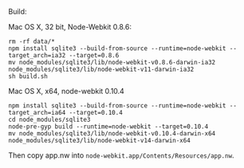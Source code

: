 Build:

Mac OS X, 32 bit, Node-Webkit 0.8.6:
```
rm -rf data/*
npm install sqlite3 --build-from-source --runtime=node-webkit --target_arch=ia32 --target=0.8.6
mv node_modules/sqlite3/lib/node-webkit-v0.8.6-darwin-ia32 node_modules/sqlite3/lib/node-webkit-v11-darwin-ia32
sh build.sh
```

Mac OS X, x64, node-webkit 0.10.4
```
npm install sqlite3 --build-from-source --runtime=node-webkit --target_arch=ia64 --target=0.10.4
cd node_modules/sqlite3
node-pre-gyp build --runtime=node-webkit --target=0.10.4
mv node_modules/sqlite3/lib/node-webkit-v0.10.4-darwin-x64 node_modules/sqlite3/lib/node-webkit-v14-darwin-x64
```

Then copy app.nw into `node-webkit.app/Contents/Resources/app.nw`.